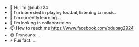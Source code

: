 - 👋 Hi, I’m @nubiz24
- 👀 I’m interested in playing footbal, listening to music.
- 🌱 I’m currently learning ...
- 💞️ I’m looking to collaborate on ...
- 📫 How to reach me https://www.facebook.com/pduong2924
- 😄 Pronouns: ...
- ⚡ Fun fact: ...


